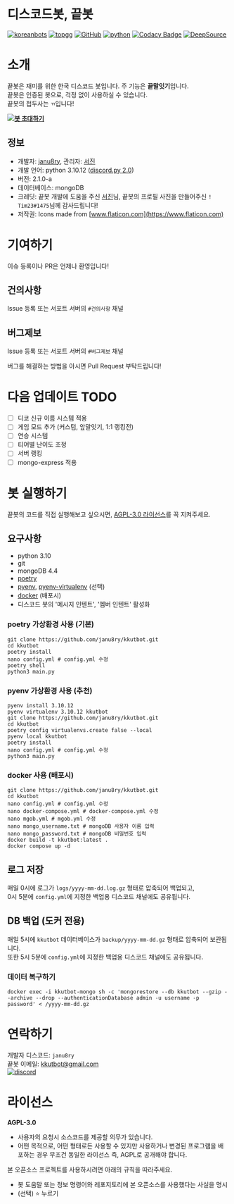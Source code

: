 # 디스코드봇, 끝봇
[![koreanbots](https://koreanbots.dev/api/widget/bots/votes/703956235900420226.svg?style=classic)](https://koreanbots.dev/bots/703956235900420226)
[![topgg](https://top.gg/api/widget/servers/703956235900420226.svg)](https://top.gg/bot/703956235900420226)
[![GitHub](https://img.shields.io/badge/license-AGPL--3.0-brightgreen)](LICENSE)
[![python](https://img.shields.io/badge/python-3.9-blue)](https://www.python.org/)
[![Codacy Badge](https://app.codacy.com/project/badge/Grade/6716eb15f92f4bb29c3da2f09d8e2483)](https://www.codacy.com/gh/janu8ry/kkutbot/dashboard?utm_source=github.com&amp;utm_medium=referral&amp;utm_content=janu8ry/kkutbot&amp;utm_campaign=Badge_Grade)
[![DeepSource](https://deepsource.io/gh/janu8ry/kkutbot.svg/?label=active+issues&show_trend=true)](https://deepsource.io/gh/janu8ry/kkutbot/?ref=repository-badge)

# 소개
끝봇은 재미를 위한 한국 디스코드 봇입니다.
주 기능은 **끝말잇기**입니다.   
끝봇은 인증된 봇으로, 걱정 없이 사용하실 수 있습니다.    
끝봇의 접두사는 ``ㄲ``입니다!

**[![봇 초대하기](https://img.shields.io/badge/%EB%B4%87%20%EC%B4%88%EB%8C%80%ED%95%98%EA%B8%B0-7289DA?style=for-the-badge&logo=discord&logoColor=white)](https://discord.com/api/oauth2/authorize?client_id=703956235900420226&permissions=126016&scope=bot)**


## 정보
- 개발자: [janu8ry](https://github.com/janu8ry), 관리자: [서진](https://github.com/seojin200403)
- 개발 언어: python 3.10.12 ([discord.py 2.0](https://discordpy.readthedocs.io/en/latest/index.html))
- 버전: 2.1.0-a
- 데이터베이스: mongoDB  
- 크레딧: 끝봇 개발에 도움을 주신 [서진](https://github.com/seojin200403)님, 끝봇의 프로필 사진을 만들어주신 ``! Tim23#1475``님께 감사드립니다!
- 저작권: Icons made from [www.flaticon.com](https://www.flaticon.com)


# 기여하기
이슈 등록이나 PR은 언제나 환영입니다!

## 건의사항
Issue 등록 또는 서포트 서버의 `#건의사항` 채널
## 버그제보
Issue 등록 또는 서포트 서버의 `#버그제보` 채널

버그를 해결하는 방법을 아시면 Pull Request 부탁드립니다!

# 다음 업데이트 TODO
- [ ] 디코 신규 이름 시스템 적용
- [ ] 게임 모드 추가 (커스텀, 앞말잇기, 1:1 랭킹전)
- [ ] 연승 시스템
- [ ] 티어별 난이도 조정
- [ ] 서버 랭킹
- [ ] mongo-express 적용

# 봇 실행하기
끝봇의 코드를 직접 실행해보고 싶으시면, [AGPL-3.0 라이선스](LICENSE)를 꼭 지켜주세요.

## 요구사항
- python 3.10
- git
- mongoDB 4.4
- [poetry](https://python-poetry.org)
- [pyenv](https://github.com/pyenv/pyenv), [pyenv-virtualenv](https://github.com/pyenv/pyenv-virtualenv) (선택)
- [docker](https://www.docker.com/) (배포시)
- 디스코드 봇의 '메시지 인텐트', '멤버 인텐트' 활성화

### poetry 가상환경 사용 (기본)
```shell
git clone https://github.com/janu8ry/kkutbot.git
cd kkutbot
poetry install
nano config.yml # config.yml 수정
poetry shell
python3 main.py
```

### pyenv 가상환경 사용 (추천)
```shell
pyenv install 3.10.12
pyenv virtualenv 3.10.12 kkutbot
git clone https://github.com/janu8ry/kkutbot.git
cd kkutbot
poetry config virtualenvs.create false --local
pyenv local kkutbot
poetry install
nano config.yml # config.yml 수정
python3 main.py
```

### docker 사용 (배포시)
```shell
git clone https://github.com/janu8ry/kkutbot.git
cd kkutbot
nano config.yml # config.yml 수정
nano docker-compose.yml # docker-compose.yml 수정
nano mgob.yml # mgob.yml 수정
nano mongo_username.txt # mongoDB 사용자 이름 입력
nano mongo_password.txt # mongoDB 비밀번호 입력
docker build -t kkutbot:latest .
docker compose up -d
```

## 로그 저장
매일 0시에 로그가 `logs/yyyy-mm-dd.log.gz` 형태로 압축되어 백업되고,   
0시 5분에 `config.yml`에 지정한 백업용 디스코드 채널에도 공유됩니다.

## DB 백업 (도커 전용)
매일 5시에 `kkutbot` 데이터베이스가 `backup/yyyy-mm-dd.gz` 형태로 압축되어 보관됩니다.   
또한 5시 5분에 `config.yml`에 지정한 백업용 디스코드 채널에도 공유됩니다.   

### 데이터 복구하기
```shell
docker exec -i kkutbot-mongo sh -c 'mongorestore --db kkutbot --gzip --archive --drop --authenticationDatabase admin -u username -p password' < /yyyy-mm-dd.gz
```

# 연락하기

개발자 디스코드: ``janu8ry``    
끝봇 이메일: [kkutbot@gmail.com](mailto:kkutbot@gmail.com)    
[![discord](https://discordapp.com/api/guilds/702761942217130005/embed.png?style=banner2)](https://discord.gg/z8tRzwf)

# 라이선스

**AGPL-3.0**
- 사용자의 요청시 소스코드를 제공할 의무가 있습니다.
- 어떤 목적으로, 어떤 형태로든 사용할 수 있지만 사용하거나 변경된 프로그램을 배포하는 경우 무조건 동일한 라이선스 즉, AGPL로 공개해야 합니다.

본 오픈소스 프로젝트를 사용하시려면 아래의 규칙을 따라주세요.
- 봇 도움말 또는 정보 명령어와 레포지토리에 본 오픈소스를 사용했다는 사실을 명시
- (선택) ⭐ 누르기
